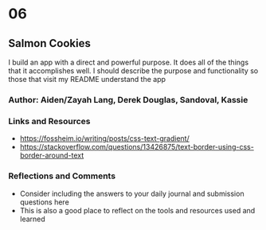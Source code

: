 # 06

## Salmon Cookies

I build an app with a direct and powerful purpose. It does all of the things that it accomplishes well. I should describe the purpose and functionality so those that visit my README understand the app

### Author: Aiden/Zayah Lang, Derek Douglas, Sandoval, Kassie

### Links and Resources

- https://fossheim.io/writing/posts/css-text-gradient/
- https://stackoverflow.com/questions/13426875/text-border-using-css-border-around-text

### Reflections and Comments

- Consider including the answers to your daily journal and submission questions here
- This is also a good place to reflect on the tools and resources used and learned
